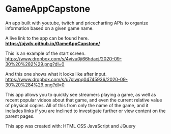 # GameAppCapstone
An app built with youtube, twitch and pricecharting APIs to organize information based on a given game name.

A live link to the app can be found here.
__https://ajvdv.github.io/GameAppCapstone/__

This is an example of the start screen.
https://www.dropbox.com/s/4vivu0ji66hdacj/2020-09-30%20%282%29.png?dl=0

And this one shows what it looks like after input.
https://www.dropbox.com/s/u7plwpq04745936/2020-09-30%20%284%29.png?dl=0

This app allows you to quickly see streamers playing a game, as well as recent popular videos about that game, and even the current relative value of physical copies.
All of this from only the name of the game, and it includes links if you are inclined to investigate further or view content on the parent pages. 

This app was created with:
HTML
CSS
JavaScript
and JQuery
